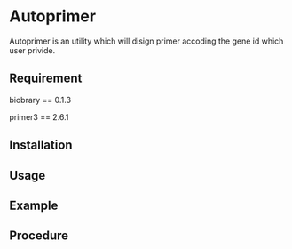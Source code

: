 # Autoprimer

Autoprimer is an utility which will disign primer
accoding the gene id which user privide.


## Requirement

biobrary == 0.1.3

primer3 == 2.6.1


## Installation

## Usage

## Example


## Procedure
